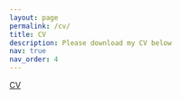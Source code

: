 ```yaml
---
layout: page
permalink: /cv/
title: CV
description: Please download my CV below
nav: true
nav_order: 4
---
```


[CV](https://github.com/cgkrishnanunni/cgkrishnanunni.github.io/blob/master/assets/pdf/CV__K.pdf)
